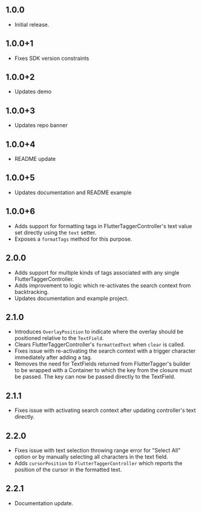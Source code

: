## 1.0.0

* Initial release.
## 1.0.0+1

* Fixes SDK version constraints

## 1.0.0+2

* Updates demo
## 1.0.0+3

* Updates repo banner
## 1.0.0+4

* README update

## 1.0.0+5

* Updates documentation and README example
## 1.0.0+6

* Adds support for formatting tags in FlutterTaggerController's text value set directly using the `text` setter. 
* Exposes a `formatTags` method for this purpose.

## 2.0.0

* Adds support for multiple kinds of tags associated with any single FlutterTaggerController.
* Adds improvement to logic which re-activates the search context from backtracking.
* Updates documentation and example project.

## 2.1.0

* Introduces `OverlayPosition` to indicate where the overlay should be positioned relative to the `TextField`.
* Clears FlutterTaggerController's `formattedText` when `clear` is called.
* Fixes issue with re-activating the search context with a trigger character immediately after adding a tag.
* Removes the need for TextFields returned from FlutterTagger's builder to be wrapped with a Container to which the key from the closure must be passed. The key can now be passed directly to the TextField.

## 2.1.1

* Fixes issue with activating search context after updating controller's text directly.

## 2.2.0

* Fixes issue with text selection throwing range error for "Select All" option or by manually selecting all characters in the text field.
* Adds `cursorPosition` to `FlutterTaggerController` which reports the position of the cursor in the formatted text.

## 2.2.1

* Documentation update.
